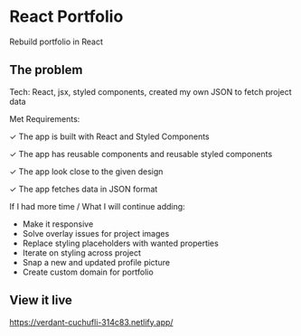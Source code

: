 # React Portfolio
Rebuild portfolio in React

## The problem
Tech: React, jsx, styled components, created my own JSON to fetch project data

Met Requirements:

✓ The app is built with React and Styled Components

✓ The app has reusable components and reusable styled components

✓ The app look close to the given design

✓ The app fetches data in JSON format

If I had more time / What I will continue adding: 

+ Make it responsive
+ Solve overlay issues for project images
+ Replace styling placeholders with wanted properties
+ Iterate on styling across project
+ Snap a new and updated profile picture
+ Create custom domain for portfolio

## View it live
https://verdant-cuchufli-314c83.netlify.app/
